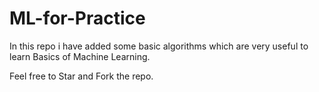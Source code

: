 # ML-for-Practice
In this repo i have added some basic algorithms which are very useful to learn Basics of Machine Learning.

Feel free to Star and Fork the repo.
